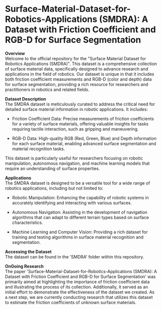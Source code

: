 # Surface-Material-Dataset-for-Robotics-Applications (SMDRA): A Dataset with Friction Coefficient and RGB-D for Surface Segmentation

**Overview**  
Welcome to the official repository for the "Surface Material Dataset for Robotics Applications (SMDRA)". This dataset is a comprehensive collection of surface material data, specifically designed to advance research and applications in the field of robotics. Our dataset is unique in that it includes both friction coefficient measurements and RGB-D (color and depth) data for surface segmentation, providing a rich resource for researchers and practitioners in robotics and related fields.

**Dataset Description**  
The SMDRA dataset is meticulously curated to address the critical need for detailed surface material information in robotic applications. It includes:

- Friction Coefficient Data: Precise measurements of friction coefficients for a variety of surface materials, offering valuable insights for tasks requiring tactile interaction, such as gripping and maneuvering.

- RGB-D Data: High-quality RGB (Red, Green, Blue) and Depth information for each surface material, enabling advanced surface segmentation and material recognition tasks.

This dataset is particularly useful for researchers focusing on robotic manipulation, autonomous navigation, and machine learning models that require an understanding of surface properties.

**Applications**  
The SMDRA dataset is designed to be a versatile tool for a wide range of robotics applications, including but not limited to:

- Robotic Manipulation: Enhancing the capability of robotic systems in accurately identifying and interacting with various surfaces.

- Autonomous Navigation: Assisting in the development of navigation algorithms that can adapt to different terrain types based on surface characteristics.

- Machine Learning and Computer Vision: Providing a rich dataset for training and testing algorithms in surface material recognition and segmentation.

**Accessing the Dataset**  
The dataset can be found in the 'SMDRA' folder within this repository.

**OnGoing Research**  
The paper 'Surface-Material-Dataset-for-Robotics-Applications (SMDRA): A Dataset with Friction Coefficient and RGB-D for Surface Segmentation' was primarily aimed at highlighting the importance of friction coefficient data and illustrating the process of its collection. Additionally, it served as an initial effort to demonstrate the effectiveness of the dataset we created. As a next step, we are currently conducting research that utilizes this dataset to estimate the friction coefficients of unknown surface materials.
